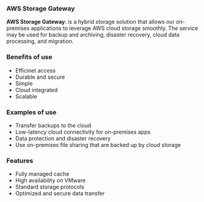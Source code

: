 ### AWS Storage Gateway

**AWS Storage Gateway**: is a hybrid storage solution that allows our on-premises applications to leverage AWS cloud storage smoothly. The service may be used for backup and archiving, disaster recovery, cloud data processing, and migration.

### Benefits of use

- Efficinet access
- Durable and secure
- Simple
- Cloud integrated
- Scalable

### Examples of use

- Transfer backups to the cloud
- Low-latency cloud connectivity for on-premises apps
- Data protection and disaster recovery
- Use on-premises file sharing that are backed up by cloud storage

### Features 

- Fully managed cache
- High availability on VMware
- Standard storage protocols
- Optimized and secure data transfer

